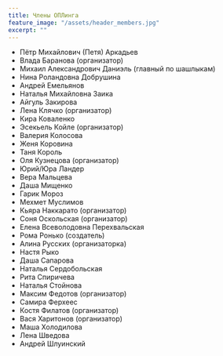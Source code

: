 ```yaml
---
title: Члены ОПЛинга
feature_image: "/assets/header_members.jpg"
excerpt: ""
---
```


- Пётр Михайлович (Петя) Аркадьев
- Влада Баранова (организатор)
- Михаил Александрович Даниэль (главный по шашлыкам)
- Нина Роландовна Добрушина
- Андрей Емельянов
- Наталья Михайловна Заика
- Айгуль Закирова
- Лена Клячко (организатор)
- Кира Коваленко
- Эсекьель Койле (организатор)
- Валерия Колосова
- Женя Коровина
- Таня Король
- Оля Кузнецова (организатор)
- Юрий/Юра Ландер
- Вера Мальцева
- Даша Мищенко
- Гарик Мороз
- Мехмет Муслимов
- Кьяра Наккарато (организатор)
- Соня Оскольская (организатор)
- Елена Всеволодовна Перехвальская
- Рома Ронько (создатель)
- Алина Русских (организаторка)
- Настя Рыко
- Даша Сапарова
- Наталья Сердобольская
- Рита Спиричева
- Наталья Стойнова
- Максим Федотов (организатор)
- Самира Ферхеес
- Костя Филатов (организатор)
- Вася Харитонов (организатор)
- Маша Холодилова
- Лена Шведова
- Андрей Шлуинский
